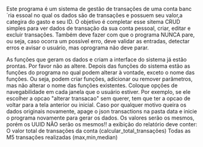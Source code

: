 Este programa é um sistema de gestão de transações de uma conta banc´ria essoal no qual os dados são de transações e possuem seu valor,a categira do gasto e seu ID. O objetivo é completar esse sitema CRUD simples para ver dados de transação da sua conta pessoal, criar, editar e excluir transações. Também deve fazer com que o programa NUNCA pare, ou seja, caso ocorra um possível erro, deve validar as entradas, detectar erros e avisar o usuário, mas oprograma não deve parar.

As funções que geram os dados e criam a interface do sistema já estão prontas. Por favor não as altere.
Depois das funções do sistema estão as funções do programa no qual podem alterar à vontade, exceto o nome das funções. Ou seja, podem criar funções, adicionar ou remover parâmetros, mas não alterar o nome das funções existentes.
Coloque opções de navegabilidade em cada janela que o usuário estiver. Por exemplo, se ele escolher a opcao "alterar transacao" sem querer, tem que ter a opcao de voltar para a tela anterior ou inicial.
Caso por qualquer motivo queira os dados originais novamente, apage o json transactions na pasta data e inicie o programa novamente para gerar os dados. Os valores serão os mesmos, porém os UUID NÃO serão os mesmos!!
a exibição do relatório deve conter:
O valor total de transações da conta (calcular_total_transações)
Todas as M5 transações realizadas (max,min,median)
